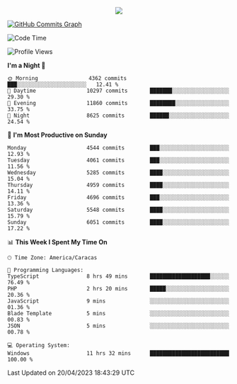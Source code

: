 <p align="center">
  <a href="http://www.github.com/thevacs">
    <img src="https://github-readme-streak-stats.herokuapp.com/?user=thevacs&stroke=ffffff&background=1c1917&ring=0891b2&fire=0891b2&currStreakNum=ffffff&currStreakLabel=0891b2&sideNums=ffffff&sideLabels=ffffff&dates=ffffff&hide_border=true" />
  </a>
  
  <a href="http://www.github.com/thevacs"><img src="https://github-readme-activity-graph.cyclic.app/graph?username=thevacs&bg_color=000000&color=ffffff&line=ff0000&point=ebebeb&area=true&hide_border=true" alt="GitHub Commits Graph" /></a>
  
</p>

<!--START_SECTION:waka-->
![Code Time](http://img.shields.io/badge/Code%20Time-1%2C335%20hrs%208%20mins-blue)

![Profile Views](http://img.shields.io/badge/Profile%20Views-0-blue)

**I'm a Night 🦉** 

```text
🌞 Morning                4362 commits        ███░░░░░░░░░░░░░░░░░░░░░░   12.41 % 
🌆 Daytime                10297 commits       ███████░░░░░░░░░░░░░░░░░░   29.30 % 
🌃 Evening                11860 commits       ████████░░░░░░░░░░░░░░░░░   33.75 % 
🌙 Night                  8625 commits        ██████░░░░░░░░░░░░░░░░░░░   24.54 % 
```
📅 **I'm Most Productive on Sunday** 

```text
Monday                   4544 commits        ███░░░░░░░░░░░░░░░░░░░░░░   12.93 % 
Tuesday                  4061 commits        ███░░░░░░░░░░░░░░░░░░░░░░   11.56 % 
Wednesday                5285 commits        ████░░░░░░░░░░░░░░░░░░░░░   15.04 % 
Thursday                 4959 commits        ████░░░░░░░░░░░░░░░░░░░░░   14.11 % 
Friday                   4696 commits        ███░░░░░░░░░░░░░░░░░░░░░░   13.36 % 
Saturday                 5548 commits        ████░░░░░░░░░░░░░░░░░░░░░   15.79 % 
Sunday                   6051 commits        ████░░░░░░░░░░░░░░░░░░░░░   17.22 % 
```


📊 **This Week I Spent My Time On** 

```text
🕑︎ Time Zone: America/Caracas

💬 Programming Languages: 
TypeScript               8 hrs 49 mins       ███████████████████░░░░░░   76.49 % 
PHP                      2 hrs 20 mins       █████░░░░░░░░░░░░░░░░░░░░   20.36 % 
JavaScript               9 mins              ░░░░░░░░░░░░░░░░░░░░░░░░░   01.36 % 
Blade Template           5 mins              ░░░░░░░░░░░░░░░░░░░░░░░░░   00.83 % 
JSON                     5 mins              ░░░░░░░░░░░░░░░░░░░░░░░░░   00.78 % 

💻 Operating System: 
Windows                  11 hrs 32 mins      █████████████████████████   100.00 % 
```


 Last Updated on 20/04/2023 18:43:29 UTC
<!--END_SECTION:waka-->
